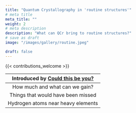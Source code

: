 ```yaml
---
title: "Quantum Crystallography in 'routine structures'"
# meta title
meta_title: ""
weight: 2
# meta description
description: "What can QCr bring to routine structures?"
# save as draft
image: "/images/gallery/routine.jpeg"

draft: false
---
```


{{< contributions_welcome >}}

|Introduced by [Could this be you?](/authors/unknown)|
|:-----------:|
|How much and what can we gain?|
|Things that would have been missed|
|Hydrogen atoms near heavy elements|
